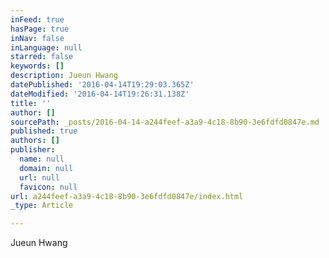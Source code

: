 ```yaml
---
inFeed: true
hasPage: true
inNav: false
inLanguage: null
starred: false
keywords: []
description: Jueun Hwang
datePublished: '2016-04-14T19:29:03.365Z'
dateModified: '2016-04-14T19:26:31.138Z'
title: ''
author: []
sourcePath: _posts/2016-04-14-a244feef-a3a9-4c18-8b90-3e6fdfd0847e.md
published: true
authors: []
publisher:
  name: null
  domain: null
  url: null
  favicon: null
url: a244feef-a3a9-4c18-8b90-3e6fdfd0847e/index.html
_type: Article

---
```

Jueun Hwang